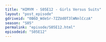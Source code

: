 ```yaml
---
title: "HIMYM - S05E12 - Girls Versus Suits"
layout: "post_episode"
gdriveid: "0B6D_WdeSr-7ZZUdOT3lWNnlCczA"
season: "S05"
permalink: "episode/S05E12.html"
episodeid: "S05E12"
---
```

